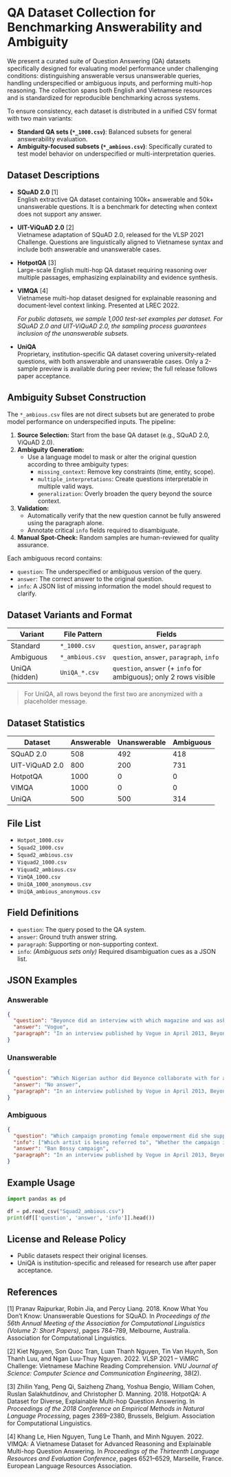 # QA Dataset Collection for Benchmarking Answerability and Ambiguity

We present a curated suite of Question Answering (QA) datasets specifically designed for evaluating model performance under challenging conditions: distinguishing answerable versus unanswerable queries, handling underspecified or ambiguous inputs, and performing multi-hop reasoning. The collection spans both English and Vietnamese resources and is standardized for reproducible benchmarking across systems.

To ensure consistency, each dataset is distributed in a unified CSV format with two main variants:

- **Standard QA sets (`*_1000.csv`)**: Balanced subsets for general answerability evaluation.
- **Ambiguity-focused subsets (`*_ambious.csv`)**: Specifically curated to test model behavior on underspecified or multi-interpretation queries.

## Dataset Descriptions

- **SQuAD 2.0** [1]  
  English extractive QA dataset containing 100k+ answerable and 50k+ unanswerable questions. It is a benchmark for detecting when context does not support any answer.

- **UIT-ViQuAD 2.0** [2]  
  Vietnamese adaptation of SQuAD 2.0, released for the VLSP 2021 Challenge. Questions are linguistically aligned to Vietnamese syntax and include both answerable and unanswerable cases.

- **HotpotQA** [3]  
  Large-scale English multi-hop QA dataset requiring reasoning over multiple passages, emphasizing explainability and evidence synthesis.

- **VIMQA** [4]  
  Vietnamese multi-hop dataset designed for explainable reasoning and document-level context linking. Presented at LREC 2022.

  *For public datasets, we sample 1,000 test-set examples per dataset. For SQuAD 2.0 and UIT-ViQuAD 2.0, the sampling process guarantees inclusion of the unanswerable subsets.*

- **UniQA**  
  Proprietary, institution-specific QA dataset covering university-related questions, with both answerable and unanswerable cases. Only a 2-sample preview is available during peer review; the full release follows paper acceptance.

## Ambiguity Subset Construction

The `*_ambious.csv` files are not direct subsets but are generated to probe model performance on underspecified inputs. The pipeline:

1. **Source Selection:** Start from the base QA dataset (e.g., SQuAD 2.0, ViQuAD 2.0).  
2. **Ambiguity Generation:**  
   - Use a language model to mask or alter the original question according to three ambiguity types:
     - `missing_context`: Remove key constraints (time, entity, scope).
     - `multiple_interpretations`: Create questions interpretable in multiple valid ways.
     - `generalization`: Overly broaden the query beyond the source context.  
3. **Validation:**  
   - Automatically verify that the new question cannot be fully answered using the paragraph alone.
   - Annotate critical `info` fields required to disambiguate.  
4. **Manual Spot-Check:** Random samples are human-reviewed for quality assurance.

Each ambiguous record contains:
- `question`: The underspecified or ambiguous version of the query.
- `answer`: The correct answer to the original question.
- `info`: A JSON list of missing information the model should request to clarify.

## Dataset Variants and Format

| Variant         | File Pattern           | Fields                                                       |
|-----------------|------------------------|--------------------------------------------------------------|
| Standard        | `*_1000.csv`           | `question`, `answer`, `paragraph`                           |
| Ambiguous       | `*_ambious.csv`        | `question`, `answer`, `paragraph`, `info`                   |
| UniQA (hidden)  | `UniQA_*.csv`          | `question`, `answer` (+ `info` for ambiguous); only 2 rows visible |

> For UniQA, all rows beyond the first two are anonymized with a placeholder message.

## Dataset Statistics

| Dataset            | Answerable | Unanswerable | Ambiguous |
|--------------------|------------|--------------|-----------|
| SQuAD 2.0          | 508        | 492          | 418       |
| UIT-ViQuAD 2.0     | 800        | 200          | 731       |
| HotpotQA           | 1000       | 0            | 0         |
| VIMQA              | 1000       | 0            | 0         |
| UniQA              | 500        | 500          | 314       |

## File List

- `Hotpot_1000.csv`
- `Squad2_1000.csv`
- `Squad2_ambious.csv`
- `Viquad2_1000.csv`
- `Viquad2_ambious.csv`
- `VimQA_1000.csv`
- `UniQA_1000_anonymous.csv`
- `UniQA_ambious_anonymous.csv`

## Field Definitions

- `question`: The query posed to the QA system.
- `answer`: Ground truth answer string.
- `paragraph`: Supporting or non-supporting context.
- `info`: *(Ambiguous sets only)* Required disambiguation cues as a JSON list.

## JSON Examples

### Answerable
```json
{
  "question": "Beyonce did an interview with which magazine and was asked about feminism?",
  "answer": "Vogue",
  "paragraph": "In an interview published by Vogue in April 2013, Beyoncé was asked if she considers herself a feminist..."
}
```

### Unanswerable
```json
{
  "question": "Which Nigerian author did Beyonce collaborate with for a TEDx speech sample?",
  "answer": "No answer",
  "paragraph": "In an interview published by Vogue in April 2013, Beyoncé was asked if she considers herself a feminist..."
}
```

### Ambiguous
```json
{
  "question": "Which campaign promoting female empowerment did she support?",
  "info": ["Which artist is being referred to", "Whether the campaign is music-related or social"],
  "answer": "Ban Bossy campaign",
  "paragraph": "In an interview published by Vogue in April 2013, Beyoncé was asked if she considers herself a feminist... She has also contributed to the Ban Bossy campaign..."
}
```

## Example Usage

```python
import pandas as pd

df = pd.read_csv("Squad2_ambious.csv")
print(df[['question', 'answer', 'info']].head())
```

## License and Release Policy

- Public datasets respect their original licenses.
- UniQA is institution-specific and released for research use after paper acceptance.
  
## References
[1] Pranav Rajpurkar, Robin Jia, and Percy Liang. 2018. Know What You Don’t Know: Unanswerable Questions for SQuAD. In *Proceedings of the 56th Annual Meeting of the Association for Computational Linguistics (Volume 2: Short Papers)*, pages 784–789, Melbourne, Australia. Association for Computational Linguistics.

[2] Kiet Nguyen, Son Quoc Tran, Luan Thanh Nguyen, Tin Van Huynh, Son Thanh Luu, and Ngan Luu-Thuy Nguyen. 2022. VLSP 2021 – ViMRC Challenge: Vietnamese Machine Reading Comprehension. *VNU Journal of Science: Computer Science and Communication Engineering*, 38(2).

[3] Zhilin Yang, Peng Qi, Saizheng Zhang, Yoshua Bengio, William Cohen, Ruslan Salakhutdinov, and Christopher D. Manning. 2018. HotpotQA: A Dataset for Diverse, Explainable Multi-hop Question Answering. In *Proceedings of the 2018 Conference on Empirical Methods in Natural Language Processing*, pages 2369–2380, Brussels, Belgium. Association for Computational Linguistics.

[4] Khang Le, Hien Nguyen, Tung Le Thanh, and Minh Nguyen. 2022. VIMQA: A Vietnamese Dataset for Advanced Reasoning and Explainable Multi-hop Question Answering. In *Proceedings of the Thirteenth Language Resources and Evaluation Conference*, pages 6521–6529, Marseille, France. European Language Resources Association.
